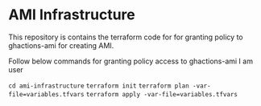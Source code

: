 # AMI Infrastructure

This repository is contains the terraform code for for granting policy to ghactions-ami for creating AMI.

Follow below commands for granting policy access to ghactions-ami I am user

``cd ami-infrastructure``
``terraform init``
``terraform plan -var-file=variables.tfvars``
``terraform apply -var-file=variables.tfvars``